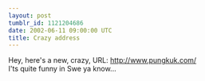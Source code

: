 ```yaml
---
layout: post
tumblr_id: 1121204686
date: 2002-06-11 09:00:00 UTC
title: Crazy address
---
```


Hey, here's a new, crazy, URL: http://www.pungkuk.com/
<br/>
I'ts quite funny in Swe ya know...
